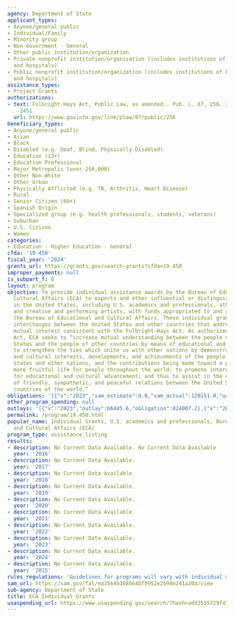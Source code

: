 ```yaml
---
agency: Department of State
applicant_types:
- Anyone/general public
- Individual/Family
- Minority group
- Non-Government - General
- Other public institution/organization
- Private nonprofit institution/organization (includes institutions of higher education
  and hospitals)
- Public nonprofit institution/organization (includes institutions of higher education
  and hospitals)
assistance_types:
- Project Grants
authorizations:
- text: Fulbright-Hays Act, Public Law, as amended.. Pub. L. 87, 256. 22 U.S.C. &sect;
    2451.
  url: https://www.govinfo.gov/link/plaw/87/public/256
beneficiary_types:
- Anyone/general public
- Asian
- Black
- Disabled (e.g. Deaf, Blind, Physically Disabled)
- Education (13+)
- Education Professional
- Major Metropolis (over 250,000)
- Other Non-White
- Other Urban
- Physically Afflicted (e.g. TB, Arthritis, Heart Disease)
- Rural
- Senior Citizen (60+)
- Spanish Origin
- Specialized group (e.g. health professionals, students, veterans)
- Suburban
- U.S. Citizen
- Women
categories:
- Education - Higher Education - General
cfda: '19.450'
fiscal_year: '2024'
grants_url: https://grants.gov/search-grants?cfda=19.450
improper_payments: null
is_subpart_f: 0
layout: program
objective: To provide individual assistance awards by the Bureau of Educational and
  Cultural Affairs (ECA) to experts and other influential or distinguished persons
  in the United States, including U.S. academics and professionals, athletes and coaches
  and creative and performing artists, with funds appropriated to and authorized by
  the Bureau of Educational and Cultural Affairs. These individual grants support
  interchanges between the United States and other countries that address issues of
  mutual interest consistent with the Fulbright-Hays Act. As authorized by the Fulbright-Hays
  Act, ECA seeks to “increase mutual understanding between the people of the United
  States and the people of other countries by means of educational and cultural exchange;
  to strengthen the ties which unite us with other nations by demonstrating the educational
  and cultural interests, developments, and achievements of the people of the United
  States and other nations, and the contributions being made toward a peaceful and
  more fruitful life for people throughout the world; to promote international cooperation
  for educational and cultural advancement; and thus to assist in the development
  of friendly, sympathetic, and peaceful relations between the United States and other
  countries of the world.”
obligations: '[{"x":"2023","sam_estimate":0.0,"sam_actual":120151.0,"usa_spending_actual":820977.69},{"x":"2024","sam_estimate":0.0,"sam_actual":120151.0,"usa_spending_actual":287397.81},{"x":"2025","sam_estimate":0.0,"sam_actual":120151.0,"usa_spending_actual":26028.27}]'
other_program_spending: null
outlays: '[{"x":"2023","outlay":66445.6,"obligation":824007.2},{"x":"2024","outlay":0.0,"obligation":353760.0},{"x":"2025","outlay":0.0,"obligation":53615.0}]'
permalink: /program/19.450.html
popular_name: Individual Grants, U.S. academics and professionals, Bureau of Educational
  and Cultural Affairs (ECA)
program_type: assistance_listing
results:
- description: No Current Data Available. No Current Data Available
  year: '2016'
- description: No Current Data Available.
  year: '2017'
- description: No Current Data Available.
  year: '2018'
- description: No Current Data Available.
  year: '2019'
- description: No Current Data Available.
  year: '2020'
- description: No Current Data Available.
  year: '2021'
- description: No Current Data Available.
  year: '2022'
- description: No Current Data Available.
  year: '2023'
- description: No Current Data Available.
  year: '2024'
- description: No Current Data Available.
  year: '2025'
rules_regulations: 'Guidelines for programs will vary with individual activities.  '
sam_url: https://sam.gov/fal/ea35640108664bf9952e2b94e241a20a/view
sub-agency: Department of State
title: ECA Individual Grants
usaspending_url: https://www.usaspending.gov/search/?hash=add3535729f474845e7e5ec63ab5098b
---
```

